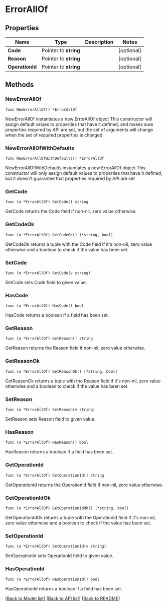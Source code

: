 # ErrorAllOf

## Properties

Name | Type | Description | Notes
------------ | ------------- | ------------- | -------------
**Code** | Pointer to **string** |  | [optional] 
**Reason** | Pointer to **string** |  | [optional] 
**OperationId** | Pointer to **string** |  | [optional] 

## Methods

### NewErrorAllOf

`func NewErrorAllOf() *ErrorAllOf`

NewErrorAllOf instantiates a new ErrorAllOf object
This constructor will assign default values to properties that have it defined,
and makes sure properties required by API are set, but the set of arguments
will change when the set of required properties is changed

### NewErrorAllOfWithDefaults

`func NewErrorAllOfWithDefaults() *ErrorAllOf`

NewErrorAllOfWithDefaults instantiates a new ErrorAllOf object
This constructor will only assign default values to properties that have it defined,
but it doesn't guarantee that properties required by API are set

### GetCode

`func (o *ErrorAllOf) GetCode() string`

GetCode returns the Code field if non-nil, zero value otherwise.

### GetCodeOk

`func (o *ErrorAllOf) GetCodeOk() (*string, bool)`

GetCodeOk returns a tuple with the Code field if it's non-nil, zero value otherwise
and a boolean to check if the value has been set.

### SetCode

`func (o *ErrorAllOf) SetCode(v string)`

SetCode sets Code field to given value.

### HasCode

`func (o *ErrorAllOf) HasCode() bool`

HasCode returns a boolean if a field has been set.

### GetReason

`func (o *ErrorAllOf) GetReason() string`

GetReason returns the Reason field if non-nil, zero value otherwise.

### GetReasonOk

`func (o *ErrorAllOf) GetReasonOk() (*string, bool)`

GetReasonOk returns a tuple with the Reason field if it's non-nil, zero value otherwise
and a boolean to check if the value has been set.

### SetReason

`func (o *ErrorAllOf) SetReason(v string)`

SetReason sets Reason field to given value.

### HasReason

`func (o *ErrorAllOf) HasReason() bool`

HasReason returns a boolean if a field has been set.

### GetOperationId

`func (o *ErrorAllOf) GetOperationId() string`

GetOperationId returns the OperationId field if non-nil, zero value otherwise.

### GetOperationIdOk

`func (o *ErrorAllOf) GetOperationIdOk() (*string, bool)`

GetOperationIdOk returns a tuple with the OperationId field if it's non-nil, zero value otherwise
and a boolean to check if the value has been set.

### SetOperationId

`func (o *ErrorAllOf) SetOperationId(v string)`

SetOperationId sets OperationId field to given value.

### HasOperationId

`func (o *ErrorAllOf) HasOperationId() bool`

HasOperationId returns a boolean if a field has been set.


[[Back to Model list]](../README.md#documentation-for-models) [[Back to API list]](../README.md#documentation-for-api-endpoints) [[Back to README]](../README.md)


